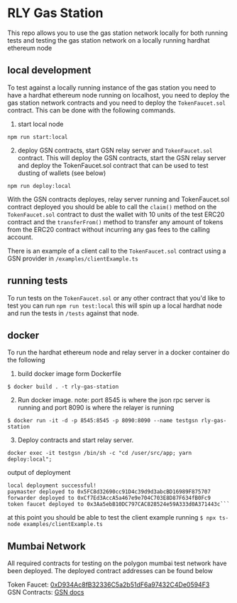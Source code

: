 # RLY Gas Station

This repo allows you to use the gas station network locally for both running tests and testing the gas station network on a locally running hardhat ethereum node

## local development

To test against a locally running instance of the gas station you need to have a hardhat ethereum node running on localhost, you need to deploy the gas station network contracts and you need to deploy the `TokenFaucet.sol` contract. This can be done with the following commands.

1. start local node

`npm run start:local`

2. deploy GSN contracts, start GSN relay server and `TokenFaucet.sol` contract. This will deploy the GSN contracts, start the GSN relay server and deploy the TokenFaucet.sol contract that can be used to test dusting of wallets (see below)

`npm run deploy:local`

With the GSN contracts deployes, relay server running and TokenFaucet.sol contract deployed you should be able to call the `claim()` method on the `TokenFaucet.sol` contract to dust the wallet with 10 units of the test ERC20 contract and the `transferFrom()` method to transfer any amount of tokens from the ERC20 contract without incurring any gas fees to the calling account.

There is an example of a client call to the `TokenFaucet.sol` contract using a GSN provider in `/examples/clientExample.ts`

## running tests

To run tests on the `TokenFaucet.sol` or any other contract that you'd like to test you can run `npm run test:local` this will spin up a local hardhat node and run the tests in `/tests` against that node.

## docker

To run the hardhat ethereum node and relay server in a docker container do the following

1. build docker image form Dockerfile

`$ docker build . -t rly-gas-station`

2. Run docker image. note: port 8545 is where the json rpc server is running and port 8090 is where the relayer is running

`$ docker run -it -d -p 8545:8545 -p 8090:8090 --name testgsn rly-gas-station`

3. Deploy contracts and start relay server.

`docker exec -it testgsn /bin/sh -c "cd /user/src/app; yarn deploy:local";`

output of deployment

````== startGSN: ready.
local deployment successful!
paymaster deployed to 0x5FC8d32690cc91D4c39d9d3abcBD16989F875707
forwarder deployed to 0xCf7Ed3AccA5a467e9e704C703E8D87F634fB0Fc9
token faucet deployed to 0x3Aa5ebB10DC797CAC828524e59A333d0A371443c```
````

at this point you should be able to test the client example running `$ npx ts-node examples/clientExample.ts`

## Mumbai Network

All required contracts for testing on the polygon mumbai test network have been deployed. The deployed contract addresses can be found below

Token Faucet: [0xD934Ac8fB32336C5a2b51dF6a97432C4De0594F3](https://mumbai.polygonscan.com/address/0xD934Ac8fB32336C5a2b51dF6a97432C4De0594F3)  
GSN Contracts: [GSN docs](https://docs.opengsn.org/networks/polygon/mumbai.html)
